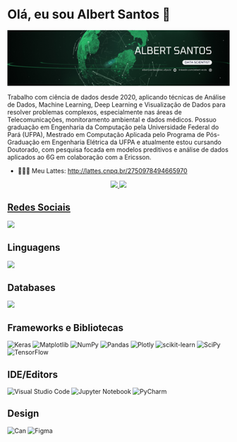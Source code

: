 # Olá, eu sou Albert Santos 🎯

![Imagem](/images/albert_banner.png)

Trabalho com ciência de dados desde 2020, aplicando técnicas de Análise de Dados, Machine Learning, Deep Learning e Visualização de Dados para resolver problemas complexos, especialmente nas áreas de Telecomunicações, monitoramento ambiental e dados médicos. Possuo graduação em Engenharia da Computação pela Universidade Federal do Pará (UFPA), Mestrado em Computação Aplicada pelo Programa de Pós-Graduação em Engenharia Elétrica da UFPA e atualmente estou cursando Doutorado, com pesquisa focada em modelos preditivos e análise de dados aplicados ao 6G em colaboração com a Ericsson.

- 👨🏻‍🎓 Meu Lattes: http://lattes.cnpq.br/2750978494665970


<div align="center">
  <a href="https://github.com/albert-santos">
  <img height="180em" src="https://github-readme-stats.vercel.app/api?username=albert-santos&show_icons=true&theme=dark&include_all_commits=true&count_private=true"/>
  <img height="180em" src="https://github-readme-stats.vercel.app/api/top-langs/?username=albert-santos&layout=compact&langs_count=7&theme=dark"/>
</div>
  
## Redes Sociais
  
<div>
  <a href="https://www.linkedin.com/in/albert-ecds" target="_blank"><img src="https://img.shields.io/badge/-LinkedIn-%230077B5?style=for-the-badge&logo=linkedin&logoColor=white" target="_blank"></a>
</div>


## Linguagens

  <a href="https://skillicons.dev">
    <img src="https://skillicons.dev/icons?i=python,cpp,javascript,matlab" />
  </a>
  

## Databases

  <a href="https://skillicons.dev">
    <img src="https://skillicons.dev/icons?i=mysql" />
  </a>
  

## Frameworks e Bibliotecas
  ![Keras](https://img.shields.io/badge/Keras-%23D00000.svg?style=for-the-badge&logo=Keras&logoColor=white) ![Matplotlib](https://img.shields.io/badge/Matplotlib-%23ffffff.svg?style=for-the-badge&logo=Matplotlib&logoColor=black) ![NumPy](https://img.shields.io/badge/numpy-%23013243.svg?style=for-the-badge&logo=numpy&logoColor=white) ![Pandas](https://img.shields.io/badge/pandas-%23150458.svg?style=for-the-badge&logo=pandas&logoColor=white) ![Plotly](https://img.shields.io/badge/Plotly-%233F4F75.svg?style=for-the-badge&logo=plotly&logoColor=white) ![scikit-learn](https://img.shields.io/badge/scikit--learn-%23F7931E.svg?style=for-the-badge&logo=scikit-learn&logoColor=white) ![SciPy](https://img.shields.io/badge/SciPy-%230C55A5.svg?style=for-the-badge&logo=scipy&logoColor=%white) ![TensorFlow](https://img.shields.io/badge/TensorFlow-%23FF6F00.svg?style=for-the-badge&logo=TensorFlow&logoColor=white)


## IDE/Editors
![Visual Studio Code](https://img.shields.io/badge/Visual%20Studio%20Code-0078d7.svg?style=for-the-badge&logo=visual-studio-code&logoColor=white) ![Jupyter Notebook](https://img.shields.io/badge/jupyter-%23FA0F00.svg?style=for-the-badge&logo=jupyter&logoColor=white)  ![PyCharm](https://img.shields.io/badge/pycharm-143?style=for-the-badge&logo=pycharm&logoColor=black&color=black&labelColor=green)

## Design
![Can](https://img.shields.io/badge/Canva-%2300C4CC.svg?&style=for-the-badge&logo=Canva&logoColor=white)
![Figma](https://img.shields.io/badge/Figma-F24E1E?style=for-the-badge&logo=figma&logoColor=white)

